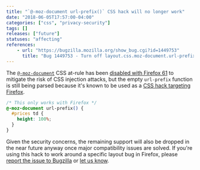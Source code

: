 ```yaml
---
title: "`@-moz-document url-prefix()` CSS hack will no longer work"
date: "2018-06-05T17:57:00-04:00"
categories: ["css", "privacy-security"]
tags: []
releases: ["future"]
statuses: "affecting"
references:
    - url: "https://bugzilla.mozilla.org/show_bug.cgi?id=1449753"
      title: "Bug 1449753 - Turn off layout.css.moz-document.url-prefix-hack.enabled by default."
---
```

The [`@-moz-document`](https://developer.mozilla.org/docs/Web/CSS/@document) CSS at-rule has been [disabled with Firefox 61](https://www.fxsitecompat.dev/en-CA/docs/2018/moz-document-support-has-been-dropped-except-for-empty-url-prefix/) to mitigate the risk of CSS injection attacks, but the empty `url-prefix` function is still being parsed because it's known to be used as a [CSS hack targeting Firefox](https://css-tricks.com/snippets/css/css-hacks-targeting-firefox/).

```css
/* This only works with Firefox */
@-moz-document url-prefix() {
  #prices td {
    height: 100%;
  }
}
```

Given the security concerns, the remaining support will also be dropped in the near future anyway once major compatibility issues are solved. If you're using this hack to work around a specific layout bug in Firefox, please [report the issue to Bugzilla](https://bugzilla.mozilla.org/enter_bug.cgi?product=Core&component=Layout&blocked=1449753) or [let us know](https://www.fxsitecompat.dev/en-CA/contribute/).
